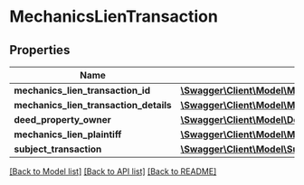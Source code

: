 # MechanicsLienTransaction

## Properties
Name | Type | Description | Notes
------------ | ------------- | ------------- | -------------
**mechanics_lien_transaction_id** | [**\Swagger\Client\Model\MechanicsLienTransactionId**](MechanicsLienTransactionId.md) |  | [optional] 
**mechanics_lien_transaction_details** | [**\Swagger\Client\Model\MechanicsLienTransactionDetails**](MechanicsLienTransactionDetails.md) |  | [optional] 
**deed_property_owner** | [**\Swagger\Client\Model\DeedPropertyOwner**](DeedPropertyOwner.md) |  | [optional] 
**mechanics_lien_plaintiff** | [**\Swagger\Client\Model\MechanicsLienPlaintiff**](MechanicsLienPlaintiff.md) |  | [optional] 
**subject_transaction** | [**\Swagger\Client\Model\SubjectTransaction**](SubjectTransaction.md) |  | [optional] 

[[Back to Model list]](../../README.md#documentation-for-models) [[Back to API list]](../../README.md#documentation-for-api-endpoints) [[Back to README]](../../README.md)

